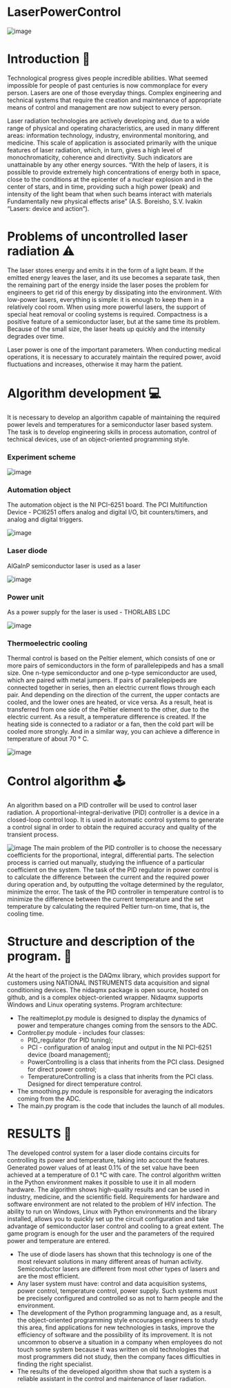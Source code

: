 # LaserPowerControl

![image](https://github.com/1mmo/LaserPowerControl/assets/79962819/5bf8bc49-70b2-4b4f-836a-44d68f7f65dd)


# Introduction 📝
Technological progress gives people incredible abilities. What seemed impossible for people of past centuries is now commonplace for every person. Lasers are one of those everyday things. Complex engineering and technical systems that require the creation and maintenance of appropriate means of control and management are now subject to every person. 

Laser radiation technologies are actively developing and, due to a wide range of physical and operating characteristics, are used in many different areas: information technology, industry, environmental monitoring, and medicine. This scale of application is associated primarily with the unique features of laser radiation, which, in turn, gives a high level of monochromaticity, coherence and directivity. Such indicators are unattainable by any other energy sources. “With the help of lasers, it is possible to provide extremely high concentrations of energy both in space, close to the conditions at the epicenter of a nuclear explosion and in the center of stars, and in time, providing such a high power (peak) and intensity of the light beam that when such beams interact with materials Fundamentally new physical effects arise” (A.S. Boreisho, S.V. Ivakin “Lasers: device and action”).


# Problems of uncontrolled laser radiation ⚠️
The laser stores energy and emits it in the form of a light beam. If the emitted energy leaves the laser, and its use becomes a separate task, then the remaining part of the energy inside the laser poses the problem for engineers to get rid of this energy by dissipating into the environment. With low-power lasers, everything is simple:
it is enough to keep them in a relatively cool room. When using more powerful lasers, the support of special heat removal or cooling systems is required.
Compactness is a positive feature of a semiconductor laser, but at the same time its problem. Because of the small size, the laser heats up quickly and the intensity degrades over time.

Laser power is one of the important parameters. When conducting medical operations, it is necessary to accurately maintain the required power, avoid fluctuations and increases, otherwise it may harm the patient.

# Algorithm development 💻
It is necessary to develop an algorithm capable of maintaining the required power levels and temperatures for a semiconductor laser based system. The task is to develop engineering skills in process automation, control of technical devices, use of an object-oriented programming style.

### <b>Experiment scheme</b>

![image](https://github.com/1mmo/LaserPowerControl/assets/79962819/8ca486aa-b171-4f7c-9301-82b61891a324)


### <b>Automation object</b>
The automation object is the NI PCI-6251 board. The PCI Multifunction Device - PCI6251 offers analog and digital I/O, bit counters/timers, and analog and digital triggers.

![image](https://github.com/1mmo/LaserPowerControl/assets/79962819/b7ef30ad-d2c0-4c08-9bcc-78865b93f5b9)


### <b>Laser diode</b>
AlGaInP semiconductor laser is used as a laser

![image](https://github.com/1mmo/LaserPowerControl/assets/79962819/e2094063-23d2-4271-b76f-c52857a97c2c)

### <b>Power unit</b>
As a power supply for the laser is used - THORLABS LDC

![image](https://github.com/1mmo/LaserPowerControl/assets/79962819/7be3dae2-3471-4956-bdd9-b14f0719d9e3)


### <b>Thermoelectric cooling</b>
Thermal control is based on the Peltier element, which consists of one or more pairs of semiconductors in the form of parallelepipeds and has a small size. One n-type semiconductor and one p-type semiconductor are used, which are paired with metal jumpers. If pairs of parallelepipeds are connected together in series, then an electric current flows through each pair. And depending on the direction of the current, the upper contacts are cooled, and the lower ones are heated, or vice versa. As a result, heat is transferred from one side of the Peltier element to the other, due to the electric current. As a result, a temperature difference is created. If the heating side is connected to a radiator or a fan, then the cold part will be cooled more strongly. And in a similar way, you can achieve a difference in temperature of about 70 ° C.

![image](https://github.com/1mmo/LaserPowerControl/assets/79962819/7aeeb644-535a-4ccd-9acb-46be73b8549c)

# Control algorithm 🕹
An algorithm based on a PID controller will be used to control laser radiation. A proportional-integral-derivative (PID) controller is a device in a closed-loop control loop. It is used in automatic control systems to generate a control signal in order to obtain the required accuracy and quality of the transient process.

![image](https://github.com/1mmo/LaserPowerControl/assets/79962819/801c9461-a11b-46ee-ab7c-29a31449c512)
The main problem of the PID controller is to choose the necessary coefficients for the proportional, integral, differential parts. The selection process is carried out manually, studying the influence of a particular coefficient on the system. The task of the PID regulator in power control is to calculate the difference between the current and the required power during operation and, by outputting the voltage determined by the regulator, minimize the error. The task of the PID controller in temperature control is to minimize the difference between the current temperature and the set temperature by calculating the required Peltier turn-on time, that is, the cooling time.

# Structure and description of the program. 📎
At the heart of the project is the DAQmx library, which provides support for customers using NATIONAL INSTRUMENTS data acquisition and signal conditioning devices. The nidaqmx package is open source, hosted on github, and is a complex object-oriented wrapper. Nidaqmx supports Windows and Linux operating systems.
Program architecture:
- The realtimeplot.py module is designed to display the dynamics of power and temperature changes coming from the sensors to the ADC.
- Controller.py module - includes four classes:
  - PID_regulator (for PID tuning);
  - PCI - configuration of analog input and output in the NI PCI-6251 device (board management);
  - PowerControlling is a class that inherits from the PCI class. Designed for direct power control;
  - TemperatureControlling is a class that inherits from the PCI class. Designed for direct temperature control.
- The smoothing.py module is responsible for averaging the indicators coming from the ADC.
- The main.py program is the code that includes the launch of all modules.

# RESULTS 📝
The developed control system for a laser diode contains circuits for controlling its power and temperature, taking into account the features. Generated power values of at least 0.1% of the set value have been achieved at a temperature of 0.1 °C with care. The control algorithm written in the Python environment makes it possible to use it in all modern hardware. The algorithm shows high-quality results and can be used in industry, medicine, and the scientific field. Requirements for hardware and software environment are not related to the problem of HIV infection. The ability to run on Windows, Linux with Python environments and the library installed, allows you to quickly set up the circuit configuration and take advantage of semiconductor laser control and cooling to a great extent. The game program is enough for the user and the parameters of the required power and temperature are entered.

- The use of diode lasers has shown that this technology is one of the most relevant solutions in many different areas of human activity. Semiconductor lasers are different from most other types of lasers and are the most efficient.
- Any laser system must have: control and data acquisition systems, power control, temperature control, power supply. Such systems must be precisely configured and controlled so as not to harm people and the environment.
- The development of the Python programming language and, as a result, the object-oriented programming style encourages engineers to study this area, find applications for new technologies in tasks, improve the efficiency of software and the possibility of its improvement. It is not uncommon to observe a situation in a company when employees do not touch some system because it was written on old technologies that most programmers did not study, then the company faces difficulties in finding the right specialist.
- The results of the developed algorithm show that such a system is a reliable assistant in the control and maintenance of laser radiation.




